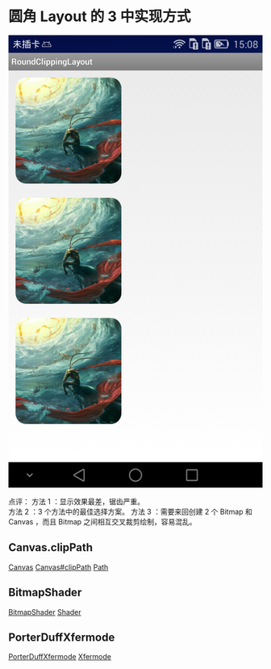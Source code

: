 # 圆角 Layout 的 3 中实现方式

![](art/screenshot.png)

点评：
方法 1 ：显示效果最差，锯齿严重。  
方法 2 ：3 个方法中的最佳选择方案。
方法 3 ：需要来回创建 2 个 Bitmap 和 Canvas ，而且 Bitmap 之间相互交叉裁剪绘制，容易混乱。

## Canvas.clipPath

[Canvas](http://developer.android.com/reference/android/graphics/Canvas.html)
[Canvas#clipPath](http://developer.android.com/reference/android/graphics/Canvas.html#clipPath(android.graphics.Path))
[Path](http://developer.android.com/reference/android/graphics/Path.html)

## BitmapShader

[BitmapShader](http://developer.android.com/reference/android/graphics/BitmapShader.html)
[Shader](http://developer.android.com/reference/android/graphics/Shader.html)

## PorterDuffXfermode

[PorterDuffXfermode](http://developer.android.com/reference/android/graphics/PorterDuffXfermode.html)
[Xfermode](http://developer.android.com/reference/android/graphics/Xfermode.html)